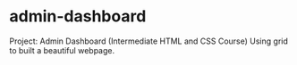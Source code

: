 # admin-dashboard
Project: Admin Dashboard (Intermediate HTML and CSS Course)
Using grid to built a beautiful webpage.
